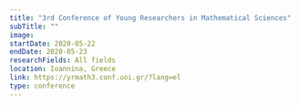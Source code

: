 ```yaml
---
title: "3rd Conference of Young Researchers in Mathematical Sciences"
subTitle: ""
image:
startDate: 2020-05-22
endDate: 2020-05-23
researchFields: All fields
location: Ioannina, Greece
link: https://yrmath3.conf.uoi.gr/?lang=el
type: conference
---
```

